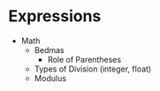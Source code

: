# Expressions

* Math
    * Bedmas
        * Role of Parentheses
    * Types of Division (integer, float)
    * Modulus